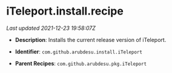 # iTeleport.install.recipe

_Last updated 2021-12-23 19:58:07Z_

- **Description**: Installs the current release version of iTeleport.

- **Identifier**: `com.github.arubdesu.install.iTeleport`

- **Parent Recipes**: `com.github.arubdesu.pkg.iTeleport`